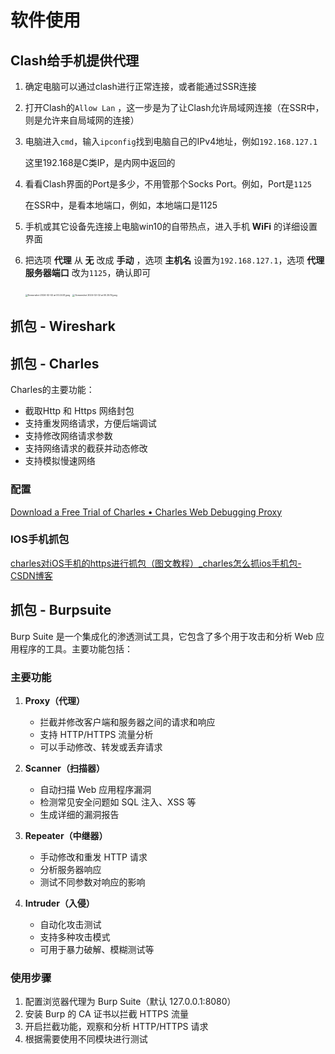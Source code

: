 # 软件使用

## Clash给手机提供代理

1. 确定电脑可以通过clash进行正常连接，或者能通过SSR连接

2. 打开Clash的`Allow Lan` ，这一步是为了让Clash允许局域网连接（在SSR中，则是允许来自局域网的连接）  

3. 电脑进入`cmd`，输入`ipconfig`找到电脑自己的IPv4地址，例如`192.168.127.1`

   这里192.168是C类IP，是内网中返回的

4. 看看Clash界面的Port是多少，不用管那个Socks Port。例如，Port是`1125`

   在SSR中，是看本地端口，例如，本地端口是1125

5. 手机或其它设备先连接上电脑win10的自带热点，进入手机 **WiFi** 的详细设置界面

6. 把选项 **代理** 从 **无** 改成 **手动** ，选项 **主机名** 设置为`192.168.127.1`，选项 **代理服务器端口** 改为`1125`，确认即可

   <img src="https://philfan-pic.oss-cn-beijing.aliyuncs.com/img/Screenshot%202024-02-02%20at%2000.24.51.jpeg.png" alt="Screenshot 2024-02-02 at 00.24.51.jpeg" style="zoom: 25%;" />

   <img src="https://philfan-pic.oss-cn-beijing.aliyuncs.com/img/Screenshot%202024-02-02%20at%2000.25.19.jpeg.png" alt="Screenshot 2024-02-02 at 00.25.19.jpeg" style="zoom: 25%;" />

## 抓包 - Wireshark


## 抓包 - Charles


Charles的主要功能：

- 截取Http 和 Https 网络封包
- 支持重发网络请求，方便后端调试
- 支持修改网络请求参数
- 支持网络请求的截获并动态修改
- 支持模拟慢速网络


### 配置
[Download a Free Trial of Charles • Charles Web Debugging Proxy](https://www.charlesproxy.com/download/)

### IOS手机抓包

[charles对iOS手机的https进行抓包（图文教程）\_charles怎么抓ios手机包-CSDN博客](https://blog.csdn.net/weixin_43837268/article/details/121938674)

## 抓包 - Burpsuite

Burp Suite 是一个集成化的渗透测试工具，它包含了多个用于攻击和分析 Web 应用程序的工具。主要功能包括：

### 主要功能

1. **Proxy（代理）**
   - 拦截并修改客户端和服务器之间的请求和响应
   - 支持 HTTP/HTTPS 流量分析
   - 可以手动修改、转发或丢弃请求

2. **Scanner（扫描器）**
   - 自动扫描 Web 应用程序漏洞
   - 检测常见安全问题如 SQL 注入、XSS 等
   - 生成详细的漏洞报告

3. **Repeater（中继器）**
   - 手动修改和重发 HTTP 请求
   - 分析服务器响应
   - 测试不同参数对响应的影响

4. **Intruder（入侵）**
   - 自动化攻击测试
   - 支持多种攻击模式
   - 可用于暴力破解、模糊测试等

### 使用步骤

1. 配置浏览器代理为 Burp Suite（默认 127.0.0.1:8080）
2. 安装 Burp 的 CA 证书以拦截 HTTPS 流量
3. 开启拦截功能，观察和分析 HTTP/HTTPS 请求
4. 根据需要使用不同模块进行测试



